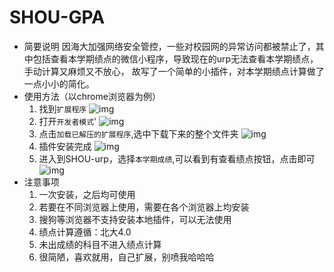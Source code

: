 # SHOU-GPA
* 简要说明
因海大加强网络安全管控，一些对校园网的异常访问都被禁止了，其中包括查看本学期绩点的微信小程序，导致现在的urp无法查看本学期绩点，手动计算又麻烦又不放心，
故写了一个简单的小插件，对本学期绩点计算做了一点小小的简化。
* 使用方法（以chrome浏览器为例）
  1. 找到`扩展程序`
  ![img](\https://github.com/WhiteBlacken/MypostImage/raw/master/SHOU-GPA/1.png)
  2. 打开`开发者模式`'
  ![img](\https://github.com/WhiteBlacken/MypostImage/raw/master/SHOU-GPA/2.png)
  3. 点击`加载已解压的扩展程序`,选中下载下来的整个文件夹
  ![img](\https://github.com/WhiteBlacken/MypostImage/raw/master/SHOU-GPA/3.png)
  4. 插件安装完成
  ![img](\https://github.com/WhiteBlacken/MypostImage/raw/master/SHOU-GPA/4.png)
  5. 进入到SHOU-urp，选择`本学期成绩`,可以看到有查看绩点按钮，点击即可
  ![img](\https://github.com/WhiteBlacken/MypostImage/raw/master/SHOU-GPA/5.png)
* 注意事项
  1. 一次安装，之后均可使用
  2. 若要在不同浏览器上使用，需要在各个浏览器上均安装
  3. 搜狗等浏览器不支持安装本地插件，可以无法使用
  4. 绩点计算遵循：北大4.0
  5. 未出成绩的科目不进入绩点计算
  6. 很简陋，喜欢就用，自己扩展，别喷我哈哈哈
  
